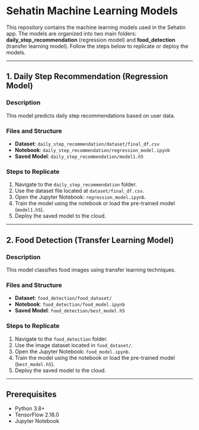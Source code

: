 # Sehatin Machine Learning Models

This repository contains the machine learning models used in the Sehatin app. The models are organized into two main folders: **daily_step_recommendation** (regression model) and **food_detection** (transfer learning model). Follow the steps below to replicate or deploy the models.

---

## 1. Daily Step Recommendation (Regression Model)

### Description
This model predicts daily step recommendations based on user data.

### Files and Structure
- **Dataset**: `daily_step_recommendation/dataset/final_df.csv`
- **Notebook**: `daily_step_recommendation/regression_model.ipynb`
- **Saved Model**: `daily_step_recommendation/model1.h5`

### Steps to Replicate
1. Navigate to the `daily_step_recommendation` folder.
2. Use the dataset file located at `dataset/final_df.csv`.
3. Open the Jupyter Notebook: `regression_model.ipynb`.
4. Train the model using the notebook or load the pre-trained model (`model1.h5`).
5. Deploy the saved model to the cloud.

---

## 2. Food Detection (Transfer Learning Model)

### Description
This model classifies food images using transfer learning techniques.

### Files and Structure
- **Dataset**: `food_detection/food_dataset/`
- **Notebook**: `food_detection/food_model.ipynb`
- **Saved Model**: `food_detection/best_model.h5`

### Steps to Replicate
1. Navigate to the `food_detection` folder.
2. Use the image dataset located in `food_dataset/`.
3. Open the Jupyter Notebook: `food_model.ipynb`.
4. Train the model using the notebook or load the pre-trained model (`best_model.h5`).
5. Deploy the saved model to the cloud.

---

## Prerequisites
- Python 3.8+
- TensorFlow 2.18.0
- Jupyter Notebook
